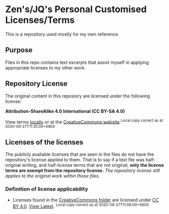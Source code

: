 # Zen's/JQ's Personal Customised Licenses/Terms

This is a repository used mostly for my own reference. 

## Purpose

Files in this repo contains text excerpts that assist myself in applying appropriate licenses to my other work.

## Repository License

The original content in this reposiory are licensed under the following license:

**Attribution-ShareAlike 4.0 International (CC BY-SA 4.0)**

View terms [locally](/LICENSE) or at the [CreativeCommons website](https://creativecommons.org/licenses/by-sa/4.0/legalcode).<sup>Local copy correct as at 2020-06-27T11:35:00+0800</sup>

## Licenses of the licenses

The publicly available licenses that are seen in the files do not have the repository's license applied to them. That is to say if a text file was half-original writing, and half-license terms that are not original; **only the license terms are exempt from the repository license.** _The repository license still applies to the original work within those files._

### Definition of license applicability

* Licenses found in the [CreativeCommons folder](/CreativeCommons) are licensed under [CC BY 4.0](/CreativeCommons/LICENSE-CC-LICENSES). [View Latest](https://creativecommons.org/licenses/by/4.0/legalcode). <sup>Local copy correct as at 2020-06-27T11:08:00+0800</sup>
